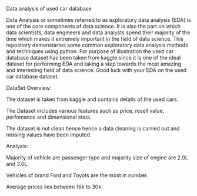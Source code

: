 Data analysis of used car database

Data Analysis or sometimes referred to as exploratory data analysis (EDA) is one of the core components of data science. It is also the part on which data scientists, data engineers and data analysts spend their majority of the time which makes it extremely important in the field of data science. This repository demonstartes some common exploratory data analysis methods and techniques using python. For purpose of illustration the used car database dataset has been taken from kaggle since it is one of the ideal dataset for performing EDA and taking a step towards the most amazing and interesting field of data science. Good luck with your EDA on the used car database dataset.

DataSet Overview:

The dataset is taken from kaggle and contains details of the used cars.

The Dataset includes various features such as price, resell value, perfomance and dimensional stats.

The dataset is not clean hence hence a data cleaning is carried out and missing values have been imputed.


Analysis:

Majority of vehicle are passenger type and majority size of engine are 2.0L and 3.0L.

Vehicles of brand Ford and Toyots are the most in number.

Average prices lies between 16k to 30k.

